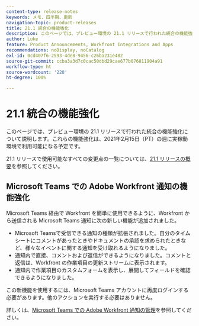 ```yaml
---
content-type: release-notes
keywords: メモ、四半期、更新
navigation-topic: product-releases
title: 21.1 統合の機能強化
description: このページでは、プレビュー環境の 21.1 リリースで行われた統合の機能強化について説明します。これらの機能強化は、2021年2月15日（PT）の週に実稼動環境で利用可能になる予定です。
author: Luke
feature: Product Announcements, Workfront Integrations and Apps
recommendations: noDisplay, noCatalog
exl-id: 0cd407f6-2593-4de8-9456-c26ba231e482
source-git-commit: ccba3a3d7c0cac50dbd29cae677b076811904a91
workflow-type: ht
source-wordcount: '228'
ht-degree: 100%

---
```


# 21.1 統合の機能強化

このページでは、プレビュー環境の 21.1 リリースで行われた統合の機能強化について説明します。これらの機能強化は、2021年2月15日（PT）の週に実稼動環境で利用可能になる予定です。

21.1 リリースで使用可能なすべての変更点の一覧については、[21.1 リリースの概要](../../../product-announcements/product-releases/21.1-release-activity/21-1-release-overview.md)を参照してください。

## Microsoft Teams での Adobe Workfront 通知の機能強化

Microsoft Teams 経由で Workfront を簡単に使用できるように、Workfront から送信される Microsoft Teams 通知に次の新しい機能が追加されました。

* Microsoft Teamsで受信できる通知の種類が拡張されました。自分のタイムシートにコメントがあったときやドキュメントの承認を求められたときなど、様々なイベントに関する通知を受け取れるようになりました。
* 通知内で直接、コメントおよび返信ができるようになりました。コメントと返信は、Workfront の作業項目の更新ストリームに表示されます。
* 通知内で作業項目のカスタムフォームを表示し、展開してフィールドを確認できるようになりました。

この新機能を使用するには、Microsoft Teams アカウントに再度ログインする必要があります。他のアクションを実行する必要はありません。

詳しくは、[Microsoft Teams での Adobe Workfront 通知の管理](../../../workfront-integrations-and-apps/using-workfront-with-microsoft-teams/manage-wf-notifications-approval-requests-ms-teams.md)を参照してください。

